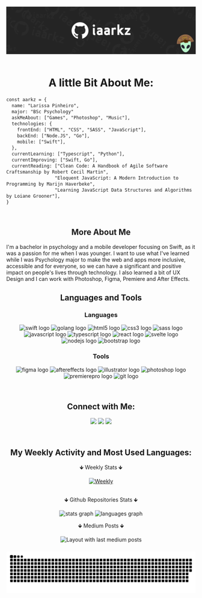 <div align="center">

![Header](github-header.jpg)
&nbsp;

# A little Bit About Me:

<div align="left">

```
const aarkz = {
  name: "Larissa Pinheiro",
  major: "BSc Psychology"
  askMeAbout: ["Games", "Photoshop", "Music"],
  technologies: {
    frontEnd: ["HTML", "CSS", "SASS", "JavaScript"],
    backEnd: ["Node.JS", "Go"],
    mobile: ["Swift"],
  },
  currentLearning: ["Typescript", "Python"],
  currentImproving: ["Swift, Go"],
  currentReading: ["Clean Code: A Handbook of Agile Software Craftsmanship by Robert Cecil Martin",
                  "Eloquent JavaScript: A Modern Introduction to Programming by Marijn Haverbeke",
                  "Learning JavaScript Data Structures and Algorithms by Loiane Grooner"],
}
```
&nbsp;

</div>

## More About Me
<p align="left">I'm a bachelor in psychology and a mobile developer focusing on Swift, as it was a passion for me when I was younger. I want to use what I've learned while I was Psychology major to make the web and apps more inclusive, accessible and for everyone, so we can have a significant and positive impact on people's lives through technology. I also learned a bit of UX Design and I can work with Photoshop, Figma, Premiere and After Effects.</p>


## Languages and Tools

### Languages

<div align="center">
  <img src="https://cdn.jsdelivr.net/gh/devicons/devicon/icons/swift/swift-original.svg" height="26" width="42" alt="swift logo" />
  <img src="https://cdn.jsdelivr.net/gh/devicons/devicon/icons/go/go-original-wordmark.svg" height="26" width="42" alt="golang logo" />
  <img src="https://cdn.jsdelivr.net/gh/devicons/devicon/icons/html5/html5-original.svg" height="26" width="42" alt="html5 logo" />
  <img src="https://cdn.jsdelivr.net/gh/devicons/devicon/icons/css3/css3-original.svg" height="26" width="42" alt="css3 logo" />
  <img src="https://cdn.jsdelivr.net/gh/devicons/devicon/icons/sass/sass-original.svg" height="26" width="42" alt="sass logo" />
  <img src="https://cdn.jsdelivr.net/gh/devicons/devicon/icons/javascript/javascript-original.svg" height="26" width="42" alt="javascript logo" />
  <img src="https://cdn.jsdelivr.net/gh/devicons/devicon/icons/typescript/typescript-original.svg" height="26" width="42" alt="typescript logo" />
  <img src="https://cdn.jsdelivr.net/gh/devicons/devicon/icons/react/react-original.svg" height="26" width="42" alt="react logo" />
  <img src="https://cdn.jsdelivr.net/gh/devicons/devicon/icons/svelte/svelte-original.svg" height="26" width="42" alt="svelte logo" />
  <img src="https://cdn.jsdelivr.net/gh/devicons/devicon/icons/nodejs/nodejs-original.svg" height="26" width="42" alt="nodejs logo" />
  <img src="https://cdn.jsdelivr.net/gh/devicons/devicon/icons/bootstrap/bootstrap-original.svg" height="26" width="42" alt="bootstrap logo" />
  </div>
  
### Tools

<div align="center">
<img src="https://cdn.jsdelivr.net/gh/devicons/devicon/icons/figma/figma-original.svg" height="26" width="42" alt="figma logo" />
  <img src="https://cdn.jsdelivr.net/gh/devicons/devicon/icons/aftereffects/aftereffects-original.svg" height="26" width="42" alt="aftereffects logo" />
  <img src="https://cdn.jsdelivr.net/gh/devicons/devicon/icons/illustrator/illustrator-plain.svg" height="26" width="42" alt="illustrator logo" />
  <img src="https://cdn.jsdelivr.net/gh/devicons/devicon/icons/photoshop/photoshop-plain.svg" height="26" width="42" alt="photoshop logo" />
  <img src="https://cdn.jsdelivr.net/gh/devicons/devicon/icons/premierepro/premierepro-original.svg" height="26" width="42" alt="premierepro logo" />
  <img src="https://cdn.jsdelivr.net/gh/devicons/devicon/icons/git/git-original.svg" height="26" width="42" alt="git logo" />
</div>

</p>

</details>

&nbsp;

## Connect with Me:

<a href="https://www.linkedin.com/in/larissavspinheiro/" target="_blank"><img src="https://img.shields.io/badge/-larissavspinheiro-blue?style=flat-square&logo=Linkedin&logoColor=white"></a>
<a href="https://twitter.com/_aarkz" target="_blank"><img src="https://img.shields.io/badge/-@_aarkz-1ca0f1?style=flat-square&labelColor=1ca0f1&logo=twitter&logoColor=white"></a>
<a href="https://instagram.com/aarkz"><img src="https://img.shields.io/badge/-@aarkz-D7008A?style=flat-square&labelColor=D7008A&logo=Instagram&logoColor=white" target="_blank"></a>

&nbsp;

## My Weekly Activity and Most Used Languages:

<p>&#129147; Weekly Stats &#129147;</p><a href="https://github.com/anuraghazra/github-readme-stats#wakatime-week-stats"> <img src="https://github-readme-stats-taupe-two.vercel.app/api/wakatime?username=aarkz&hide_title=true&hide_border=true&langs_count=5&bg_color=00000000&text_color=FAF9F6" alt="Weekly"></a> <br><br>
 <p>&#129147; Github Repositories Stats &#129147;</p> 

</div>

<div align="center">
  <img src="https://github-readme-stats.vercel.app/api?hide_title=false&hide_rank=false&show_icons=true&include_all_commits=true&count_private=true&disable_animations=false&theme=compact&hide_title=true&hide_border=true&langs_count=5&bg_color=00000000&text_color=FAF9F6&username=iaarkz" height="150" alt="stats graph"  />
  <img src="https://github-readme-stats.vercel.app/api/top-langs?locale=pt-br&hide_title=false&layout=compact&hide_title=true&hide_border=true&langs_count=5&bg_color=00000000&text_color=FAF9F6&username=iaarkz" height="150" alt="languages graph"  />
</div>

<p align="center">&#129147; Medium Posts &#129147;</p> 

<div align="center">
  <img src="https://github-read-medium-git-main.pahlevikun.vercel.app/latest?limit=4&username=aarkz&theme=dark" alt="Layout with last medium posts"  />
</div>


###
<div align="center" >
<img src="https://github.com/iaarkz/iaarkz/blob/main/snake.svg" />
</div>
